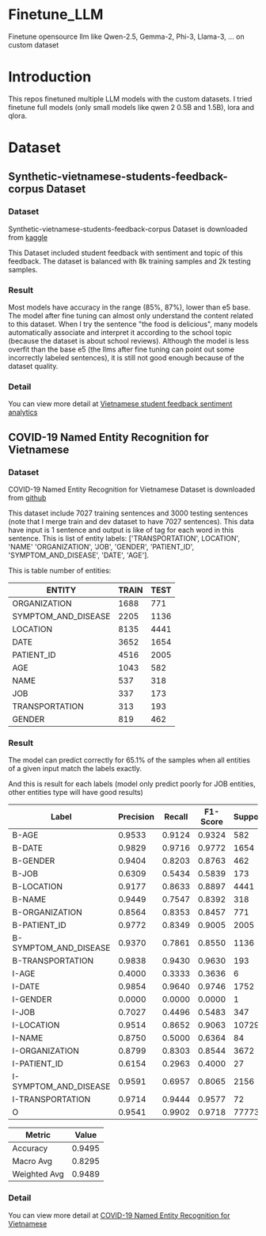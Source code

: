 # Finetune_LLM
Finetune opensource llm like Qwen-2.5, Gemma-2, Phi-3, Llama-3, ... on custom dataset

# Introduction
This repos finetuned multiple LLM models with the custom datasets. I tried finetune full models (only small models like qwen 2 0.5B and 1.5B), lora and qlora.

# Dataset

## Synthetic-vietnamese-students-feedback-corpus Dataset

### Dataset

Synthetic-vietnamese-students-feedback-corpus Dataset is downloaded from [kaggle](https://www.kaggle.com/datasets/toreleon/synthetic-vietnamese-students-feedback-corpus/data)

This Dataset included student feedback with sentiment and topic of this feedback. The dataset is balanced with 8k training samples and 2k testing samples. 

### Result

Most models have accuracy in the range (85%, 87%), lower than e5 base. The model after fine tuning can almost only understand the content related to this dataset. When I try the sentence "the food is delicious", many models automatically associate and interpret it according to the school topic (because the dataset is about school reviews). Although the model is less overfit than the base e5 (the llms after fine tuning can point out some incorrectly labeled sentences), it is still not good enough because of the dataset quality.

### Detail

You can view more detail at [Vietnamese student feedback sentiment analytics](/Vietnamese%20student%20feedback%20sentiment%20analytics/)

## COVID-19 Named Entity Recognition for Vietnamese

### Dataset

COVID-19 Named Entity Recognition for Vietnamese Dataset is downloaded from [github](https://github.com/VinAIResearch/PhoNER_COVID19)

This dataset include 7027 training sentences and 3000 testing sentences (note that I merge train and dev dataset to have 7027 sentences). This data have input is 1 sentence and output is like of tag for each word in this sentence. This is list of entity labels: ['TRANSPORTATION', LOCATION', 'NAME' 'ORGANIZATION', 'JOB', 'GENDER', 'PATIENT_ID', 'SYMPTOM_AND_DISEASE', 'DATE', 'AGE'].

This is table number of entities:

| ENTITY               | TRAIN | TEST |
|----------------------|-------|------|
| ORGANIZATION         | 1688  | 771  |
| SYMPTOM_AND_DISEASE  | 2205  | 1136 |
| LOCATION             | 8135  | 4441 |
| DATE                 | 3652  | 1654 |
| PATIENT_ID           | 4516  | 2005 |
| AGE                  | 1043  | 582  |
| NAME                 | 537   | 318  |
| JOB                  | 337   | 173  |
| TRANSPORTATION       | 313   | 193  |
| GENDER               | 819   | 462  |

### Result

The model can predict correctly for 65.1% of the samples when all entities of a given input match the labels exactly.

And this is result for each labels (model only predict poorly for JOB entities, other entities type will have good results)

| Label                  | Precision | Recall  | F1-Score | Support |
|------------------------|-----------|---------|----------|---------|
| B-AGE                  | 0.9533    | 0.9124  | 0.9324   | 582     |
| B-DATE                 | 0.9829    | 0.9716  | 0.9772   | 1654    |
| B-GENDER               | 0.9404    | 0.8203  | 0.8763   | 462     |
| B-JOB                  | 0.6309    | 0.5434  | 0.5839   | 173     |
| B-LOCATION             | 0.9177    | 0.8633  | 0.8897   | 4441    |
| B-NAME                 | 0.9449    | 0.7547  | 0.8392   | 318     |
| B-ORGANIZATION         | 0.8564    | 0.8353  | 0.8457   | 771     |
| B-PATIENT_ID           | 0.9772    | 0.8349  | 0.9005   | 2005    |
| B-SYMPTOM_AND_DISEASE  | 0.9370    | 0.7861  | 0.8550   | 1136    |
| B-TRANSPORTATION       | 0.9838    | 0.9430  | 0.9630   | 193     |
| I-AGE                  | 0.4000    | 0.3333  | 0.3636   | 6       |
| I-DATE                 | 0.9854    | 0.9640  | 0.9746   | 1752    |
| I-GENDER               | 0.0000    | 0.0000  | 0.0000   | 1       |
| I-JOB                  | 0.7027    | 0.4496  | 0.5483   | 347     |
| I-LOCATION             | 0.9514    | 0.8652  | 0.9063   | 10729   |
| I-NAME                 | 0.8750    | 0.5000  | 0.6364   | 84      |
| I-ORGANIZATION         | 0.8799    | 0.8303  | 0.8544   | 3672    |
| I-PATIENT_ID           | 0.6154    | 0.2963  | 0.4000   | 27      |
| I-SYMPTOM_AND_DISEASE  | 0.9591    | 0.6957  | 0.8065   | 2156    |
| I-TRANSPORTATION       | 0.9714    | 0.9444  | 0.9577   | 72      |
| O                      | 0.9541    | 0.9902  | 0.9718   | 77773   |

| Metric          | Value   |
|-----------------|---------|
| Accuracy        | 0.9495  |
| Macro Avg       | 0.8295  |
| Weighted Avg    | 0.9489  |

### Detail

You can view more detail at [COVID-19 Named Entity Recognition for Vietnamese](/COVID-19%20Named%20Entity%20Recognition%20for%20Vietnamese/)